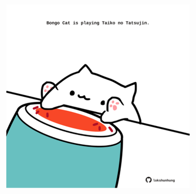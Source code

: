 <!-- built at 01/10/2022, 12:01:07 UTC -->
<p align="center">
  <img width="500" height="500" src="./ReadmeImage.svg">
</p>

